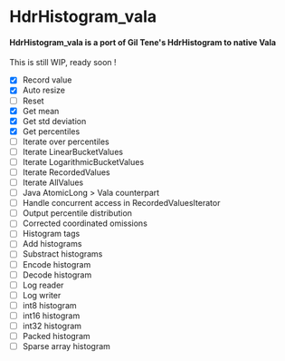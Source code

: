 # HdrHistogram_vala

#### HdrHistogram_vala is a port of Gil Tene's HdrHistogram to native Vala

This is still WIP, ready soon !

- [x] Record value
- [x] Auto resize
- [ ] Reset
- [x] Get mean
- [x] Get std deviation
- [x] Get percentiles
- [ ] Iterate over percentiles
- [ ] Iterate LinearBucketValues
- [ ] Iterate LogarithmicBucketValues
- [ ] Iterate RecordedValues
- [ ] Iterate AllValues
- [ ] Java AtomicLong > Vala counterpart
- [ ] Handle concurrent access in RecordedValuesIterator
- [ ] Output percentile distribution
- [ ] Corrected coordinated omissions
- [ ] Histogram tags
- [ ] Add histograms
- [ ] Substract histograms
- [ ] Encode histogram
- [ ] Decode histogram
- [ ] Log reader
- [ ] Log writer
- [ ] int8 histogram
- [ ] int16 histogram
- [ ] int32 histogram
- [ ] Packed histogram
- [ ] Sparse array histogram
